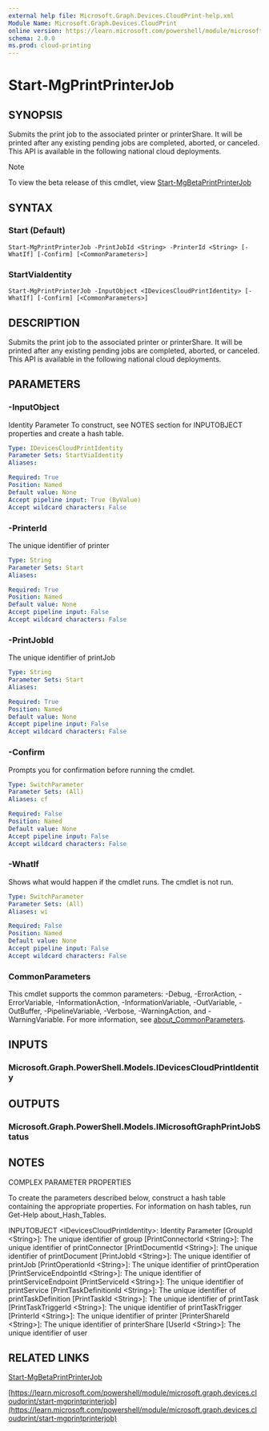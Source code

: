 ```yaml
---
external help file: Microsoft.Graph.Devices.CloudPrint-help.xml
Module Name: Microsoft.Graph.Devices.CloudPrint
online version: https://learn.microsoft.com/powershell/module/microsoft.graph.devices.cloudprint/start-mgprintprinterjob
schema: 2.0.0
ms.prod: cloud-printing
---
```


# Start-MgPrintPrinterJob

## SYNOPSIS
Submits the print job to the associated printer or printerShare.
It will be printed after any existing pending jobs are completed, aborted, or canceled.
This API is available in the following national cloud deployments.

> [!NOTE]
> To view the beta release of this cmdlet, view [Start-MgBetaPrintPrinterJob](/powershell/module/Microsoft.Graph.Beta.Devices.CloudPrint/Start-MgBetaPrintPrinterJob?view=graph-powershell-beta)

## SYNTAX

### Start (Default)
```
Start-MgPrintPrinterJob -PrintJobId <String> -PrinterId <String> [-WhatIf] [-Confirm] [<CommonParameters>]
```

### StartViaIdentity
```
Start-MgPrintPrinterJob -InputObject <IDevicesCloudPrintIdentity> [-WhatIf] [-Confirm] [<CommonParameters>]
```

## DESCRIPTION
Submits the print job to the associated printer or printerShare.
It will be printed after any existing pending jobs are completed, aborted, or canceled.
This API is available in the following national cloud deployments.

## PARAMETERS

### -InputObject
Identity Parameter
To construct, see NOTES section for INPUTOBJECT properties and create a hash table.

```yaml
Type: IDevicesCloudPrintIdentity
Parameter Sets: StartViaIdentity
Aliases:

Required: True
Position: Named
Default value: None
Accept pipeline input: True (ByValue)
Accept wildcard characters: False
```

### -PrinterId
The unique identifier of printer

```yaml
Type: String
Parameter Sets: Start
Aliases:

Required: True
Position: Named
Default value: None
Accept pipeline input: False
Accept wildcard characters: False
```

### -PrintJobId
The unique identifier of printJob

```yaml
Type: String
Parameter Sets: Start
Aliases:

Required: True
Position: Named
Default value: None
Accept pipeline input: False
Accept wildcard characters: False
```

### -Confirm
Prompts you for confirmation before running the cmdlet.

```yaml
Type: SwitchParameter
Parameter Sets: (All)
Aliases: cf

Required: False
Position: Named
Default value: None
Accept pipeline input: False
Accept wildcard characters: False
```

### -WhatIf
Shows what would happen if the cmdlet runs.
The cmdlet is not run.

```yaml
Type: SwitchParameter
Parameter Sets: (All)
Aliases: wi

Required: False
Position: Named
Default value: None
Accept pipeline input: False
Accept wildcard characters: False
```

### CommonParameters
This cmdlet supports the common parameters: -Debug, -ErrorAction, -ErrorVariable, -InformationAction, -InformationVariable, -OutVariable, -OutBuffer, -PipelineVariable, -Verbose, -WarningAction, and -WarningVariable. For more information, see [about_CommonParameters](http://go.microsoft.com/fwlink/?LinkID=113216).

## INPUTS

### Microsoft.Graph.PowerShell.Models.IDevicesCloudPrintIdentity
## OUTPUTS

### Microsoft.Graph.PowerShell.Models.IMicrosoftGraphPrintJobStatus
## NOTES
COMPLEX PARAMETER PROPERTIES

To create the parameters described below, construct a hash table containing the appropriate properties.
For information on hash tables, run Get-Help about_Hash_Tables.

INPUTOBJECT \<IDevicesCloudPrintIdentity\>: Identity Parameter
  \[GroupId \<String\>\]: The unique identifier of group
  \[PrintConnectorId \<String\>\]: The unique identifier of printConnector
  \[PrintDocumentId \<String\>\]: The unique identifier of printDocument
  \[PrintJobId \<String\>\]: The unique identifier of printJob
  \[PrintOperationId \<String\>\]: The unique identifier of printOperation
  \[PrintServiceEndpointId \<String\>\]: The unique identifier of printServiceEndpoint
  \[PrintServiceId \<String\>\]: The unique identifier of printService
  \[PrintTaskDefinitionId \<String\>\]: The unique identifier of printTaskDefinition
  \[PrintTaskId \<String\>\]: The unique identifier of printTask
  \[PrintTaskTriggerId \<String\>\]: The unique identifier of printTaskTrigger
  \[PrinterId \<String\>\]: The unique identifier of printer
  \[PrinterShareId \<String\>\]: The unique identifier of printerShare
  \[UserId \<String\>\]: The unique identifier of user

## RELATED LINKS
[Start-MgBetaPrintPrinterJob](/powershell/module/Microsoft.Graph.Beta.Devices.CloudPrint/Start-MgBetaPrintPrinterJob?view=graph-powershell-beta)

[https://learn.microsoft.com/powershell/module/microsoft.graph.devices.cloudprint/start-mgprintprinterjob](https://learn.microsoft.com/powershell/module/microsoft.graph.devices.cloudprint/start-mgprintprinterjob)



